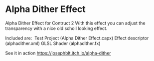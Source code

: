 # Alpha Dither Effect
Alpha Dither Effect for Contruct 2
With this effect you can adjust the transparency with a nice old scholl looking effect.

Included are:
  Test Project (Alpha Dither Effect.capx)
  Effect descriptor (alphadither.xml)
  GLSL Shader (alphadither.fx)

See it in action https://josephblt.itch.io/alpha-dither
